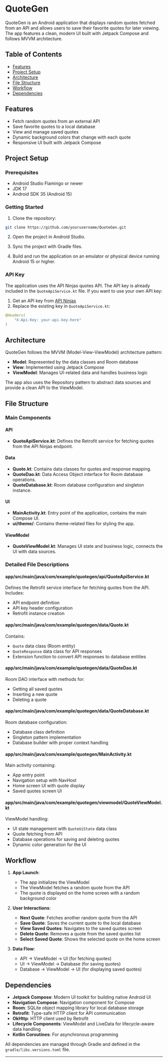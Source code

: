 
# QuoteGen

QuoteGen is an Android application that displays random quotes fetched from an API and allows users to save their favorite quotes for later viewing. The app features a clean, modern UI built with Jetpack Compose and follows MVVM architecture.

## Table of Contents
- [Features](#features)
- [Project Setup](#project-setup)
- [Architecture](#architecture)
- [File Structure](#file-structure)
- [Workflow](#workflow)
- [Dependencies](#dependencies)

## Features

- Fetch random quotes from an external API
- Save favorite quotes to a local database
- View and manage saved quotes
- Dynamic background colors that change with each quote
- Responsive UI built with Jetpack Compose

## Project Setup

### Prerequisites
- Android Studio Flamingo or newer
- JDK 17
- Android SDK 35 (Android 15)

### Getting Started

1. Clone the repository:
```bash
git clone https://github.com/yourusername/QuoteGen.git
```

2. Open the project in Android Studio.

3. Sync the project with Gradle files.

4. Build and run the application on an emulator or physical device running Android 15 or higher.

### API Key

The application uses the API Ninjas quotes API. The API key is already included in the `QuoteApiService.kt` file. If you want to use your own API key:

1. Get an API key from [API Ninjas](https://api-ninjas.com/)
2. Replace the existing key in `QuoteApiService.kt`:
```kotlin
@Headers(
    "X-Api-Key: your-api-key-here"
)
```

## Architecture

QuoteGen follows the MVVM (Model-View-ViewModel) architecture pattern:

- **Model**: Represented by the data classes and Room database
- **View**: Implemented using Jetpack Compose
- **ViewModel**: Manages UI-related data and handles business logic

The app also uses the Repository pattern to abstract data sources and provide a clean API to the ViewModel.

## File Structure

### Main Components

#### API
- **QuoteApiService.kt**: Defines the Retrofit service for fetching quotes from the API Ninjas endpoint.

#### Data
- **Quote.kt**: Contains data classes for quotes and response mapping.
- **QuoteDao.kt**: Data Access Object interface for Room database operations.
- **QuoteDatabase.kt**: Room database configuration and singleton instance.

#### UI
- **MainActivity.kt**: Entry point of the application, contains the main Compose UI.
- **ui/theme/**: Contains theme-related files for styling the app.

#### ViewModel
- **QuoteViewModel.kt**: Manages UI state and business logic, connects the UI with data sources.

### Detailed File Descriptions

#### app/src/main/java/com/example/quotegen/api/QuoteApiService.kt
Defines the Retrofit service interface for fetching quotes from the API. Includes:
- API endpoint definition
- API key header configuration
- Retrofit instance creation

#### app/src/main/java/com/example/quotegen/data/Quote.kt
Contains:
- `Quote` data class (Room entity)
- `QuoteResponse` data class for API responses
- Extension function to convert API responses to database entities

#### app/src/main/java/com/example/quotegen/data/QuoteDao.kt
Room DAO interface with methods for:
- Getting all saved quotes
- Inserting a new quote
- Deleting a quote

#### app/src/main/java/com/example/quotegen/data/QuoteDatabase.kt
Room database configuration:
- Database class definition
- Singleton pattern implementation
- Database builder with proper context handling

#### app/src/main/java/com/example/quotegen/MainActivity.kt
Main activity containing:
- App entry point
- Navigation setup with NavHost
- Home screen UI with quote display
- Saved quotes screen UI

#### app/src/main/java/com/example/quotegen/viewmodel/QuoteViewModel.kt
ViewModel handling:
- UI state management with `QuoteUiState` data class
- Quote fetching from API
- Database operations for saving and deleting quotes
- Dynamic color generation for the UI

## Workflow

1. **App Launch**:
   - The app initializes the ViewModel
   - The ViewModel fetches a random quote from the API
   - The quote is displayed on the home screen with a random background color

2. **User Interactions**:
   - **Next Quote**: Fetches another random quote from the API
   - **Save Quote**: Saves the current quote to the local database
   - **View Saved Quotes**: Navigates to the saved quotes screen
   - **Delete Quote**: Removes a quote from the saved quotes list
   - **Select Saved Quote**: Shows the selected quote on the home screen

3. **Data Flow**:
   - API → ViewModel → UI (for fetching quotes)
   - UI → ViewModel → Database (for saving quotes)
   - Database → ViewModel → UI (for displaying saved quotes)

## Dependencies

- **Jetpack Compose**: Modern UI toolkit for building native Android UI
- **Navigation Compose**: Navigation component for Compose
- **Room**: SQLite object mapping library for local database storage
- **Retrofit**: Type-safe HTTP client for API communication
- **OkHttp**: HTTP client used by Retrofit
- **Lifecycle Components**: ViewModel and LiveData for lifecycle-aware data handling
- **Kotlin Coroutines**: For asynchronous programming

All dependencies are managed through Gradle and defined in the `gradle/libs.versions.toml` file.

---
